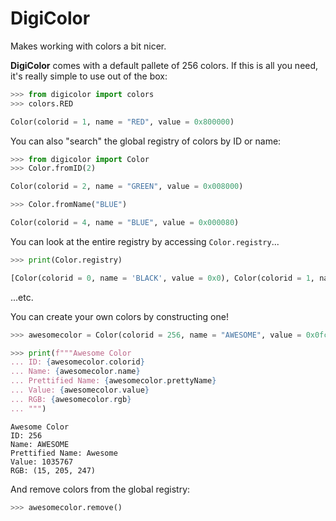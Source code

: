 # DigiColor
Makes working with colors a bit nicer.

**DigiColor** comes with a default pallete of 256 colors. If this is all you need, it's really simple to use out of the box:

```python
>>> from digicolor import colors
>>> colors.RED
```
```python
Color(colorid = 1, name = "RED", value = 0x800000)
```

You can also "search" the global registry of colors by ID or name:

```python
>>> from digicolor import Color
>>> Color.fromID(2)
```
```python
Color(colorid = 2, name = "GREEN", value = 0x008000)
```
```python
>>> Color.fromName("BLUE")
```
```python
Color(colorid = 4, name = "BLUE", value = 0x000080)
```

You can look at the entire registry by accessing `Color.registry`...
```python
>>> print(Color.registry)
```
```python
[Color(colorid = 0, name = 'BLACK', value = 0x0), Color(colorid = 1, name = 'RED', value = 0x800000), Color(colorid = 2, name = 'GREEN', value = 0x8000), ...
```
...etc.

You can create your own colors by constructing one!

```python
>>> awesomecolor = Color(colorid = 256, name = "AWESOME", value = 0x0fcdf7)

>>> print(f"""Awesome Color
... ID: {awesomecolor.colorid}
... Name: {awesomecolor.name}
... Prettified Name: {awesomecolor.prettyName}
... Value: {awesomecolor.value}
... RGB: {awesomecolor.rgb}
... """)
```
```
Awesome Color
ID: 256
Name: AWESOME
Prettified Name: Awesome
Value: 1035767
RGB: (15, 205, 247)
```

And remove colors from the global registry:

```python
>>> awesomecolor.remove()
```